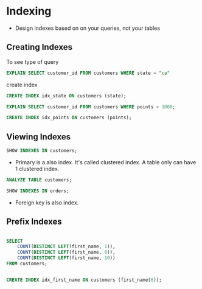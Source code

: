 # Indexing

- Design indexes based on on your queries, not your tables

## Creating Indexes

To see type of query

```sql
EXPLAIN SELECT customer_id FROM customers WHERE state = "ca"
```

create index

```sql
CREATE INDEX idx_state ON customers (state);
```

```sql
EXPLAIN SELECT customer_id FROM customers WHERE points > 1000;

CREATE INDEX idx_points ON customers (points);
```

## Viewing Indexes

```sql
SHOW INDEXES IN customers;
```

- Primary is a also index. It's called clustered index. A table only can have 1 clustered index.

```sql
ANALYZE TABLE customers;
```

```sql
SHOW INDEXES IN orders;
```

- Foreign key is also index.

## Prefix Indexes

```sql

SELECT
	COUNT(DISTINCT LEFT(first_name, 1)),
	COUNT(DISTINCT LEFT(first_name, 6)),
	COUNT(DISTINCT LEFT(first_name, 10))
FROM customers;


CREATE INDEX idx_first_name ON customers (first_name(6));
```
